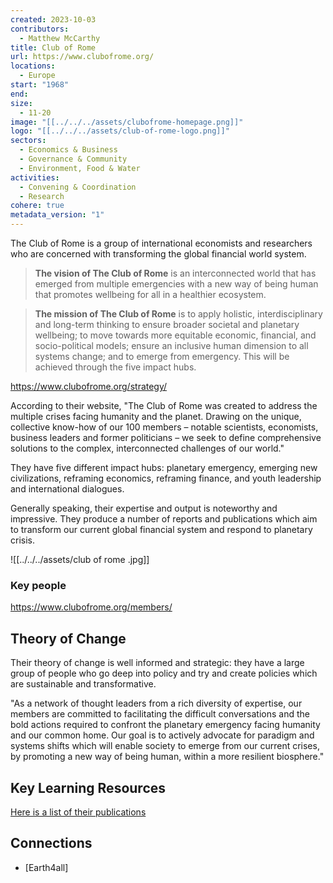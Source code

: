 ```yaml
---
created: 2023-10-03
contributors:
  - Matthew McCarthy
title: Club of Rome
url: https://www.clubofrome.org/
locations:
  - Europe
start: "1968"
end: 
size:
  - 11-20
image: "[[../../../assets/clubofrome-homepage.png]]"
logo: "[[../../../assets/club-of-rome-logo.png]]"
sectors:
  - Economics & Business
  - Governance & Community
  - Environment, Food & Water
activities:
  - Convening & Coordination
  - Research
cohere: true
metadata_version: "1"
---
```


The Club of Rome is a group of international economists and researchers  who are concerned with transforming the global financial world system. 

>**The vision of The Club of Rome** is an interconnected world that has emerged from multiple emergencies with a new way of being human that promotes wellbeing for all in a healthier ecosystem.

> **The mission of The Club of Rome** is to apply holistic, interdisciplinary and long-term thinking to ensure broader societal and planetary wellbeing; to move towards more equitable economic, financial, and socio-political models; ensure an inclusive human dimension to all systems change; and to emerge from emergency. This will be achieved through the five impact hubs.

https://www.clubofrome.org/strategy/

According to their website, "The Club of Rome was created to address the multiple crises facing humanity and the planet. Drawing on the unique, collective know-how of our 100 members – notable scientists, economists, business leaders and former politicians – we seek to define comprehensive solutions to the complex, interconnected challenges of our world."

They have five different impact hubs: planetary emergency, emerging new civilizations, reframing economics, reframing finance, and youth leadership and international dialogues. 

Generally speaking, their expertise and output is noteworthy and impressive. They produce a number of reports and publications which aim to transform our current global financial system and respond to planetary crisis. 



![[../../../assets/club of rome .jpg]]

### Key people 

 https://www.clubofrome.org/members/

## Theory of Change 

Their theory of change is well informed and strategic: they have a large group of people who go deep into policy and try and create policies which are sustainable and transformative. 

"As a network of thought leaders from a rich diversity of expertise, our members are committed to facilitating the difficult conversations and the bold actions required to confront the planetary emergency facing humanity and our common home. Our goal is to actively advocate for paradigm and systems shifts which will enable society to emerge from our current crises, by promoting a new way of being human, within a more resilient biosphere."

## Key Learning Resources 

[Here is a list of their publications](https://www.clubofrome.org/publications/?filter=reports-to-cor)

## Connections 

- [Earth4all] 

